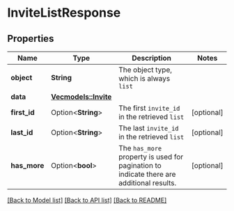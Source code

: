 # InviteListResponse

## Properties

Name | Type | Description | Notes
------------ | ------------- | ------------- | -------------
**object** | **String** | The object type, which is always `list` | 
**data** | [**Vec<models::Invite>**](Invite.md) |  | 
**first_id** | Option<**String**> | The first `invite_id` in the retrieved `list` | [optional]
**last_id** | Option<**String**> | The last `invite_id` in the retrieved `list` | [optional]
**has_more** | Option<**bool**> | The `has_more` property is used for pagination to indicate there are additional results. | [optional]

[[Back to Model list]](../README.md#documentation-for-models) [[Back to API list]](../README.md#documentation-for-api-endpoints) [[Back to README]](../README.md)


